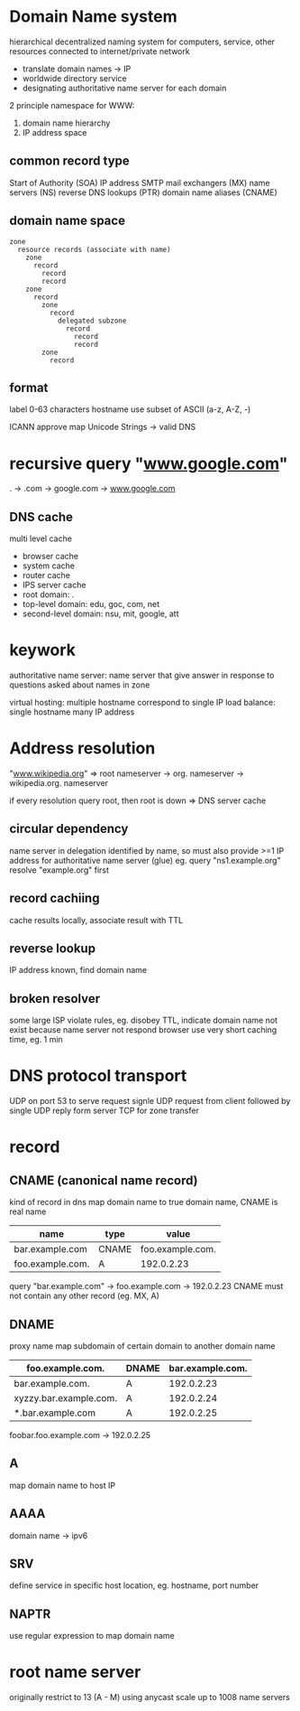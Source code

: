 # Domain Name system
hierarchical decentralized naming system for computers, service, other resources connected to internet/private network
- translate domain names -> IP
- worldwide directory service
- designating authoritative name server for each domain

2 principle namespace for WWW:
1. domain name hierarchy
2. IP address space

## common record type 
Start of Authority (SOA)
IP address
SMTP mail exchangers (MX)
name servers (NS)
reverse DNS lookups (PTR)
domain name aliases (CNAME)

## domain name space
```
zone
  resource records (associate with name)
    zone
      record
        record
        record
    zone
      record
        zone
          record
            delegated subzone
              record
                record
                record
        zone
          record
```

## format
label 0-63 characters
hostname use subset of ASCII (a-z, A-Z, -)

ICANN approve map Unicode Strings -> valid DNS 


# recursive query "www.google.com"
. -> .com -> google.com -> www.google.com

## DNS cache
multi level cache
- browser cache
- system cache
- router cache
- IPS server cache
- root domain: .
- top-level domain: edu, goc, com, net
- second-level domain: nsu, mit, google, att

# keywork
authoritative name server: name server that give answer in response to questions asked about names in zone

virtual hosting: multiple hostname correspond to single IP
load balance: single hostname many IP address


# Address resolution
"www.wikipedia.org"
=> root nameserver -> org. nameserver -> wikipedia.org. nameserver

if every resolution query root, then root is down
=> DNS server cache

## circular dependency
name server in delegation identified by name, so must also provide >=1 IP address for authoritative name server (glue)
eg. query "ns1.example.org" resolve "example.org" first

## record cachiing
cache results locally, associate result with TTL

## reverse lookup
IP address known, find domain name

## broken resolver
some large ISP violate rules, eg. disobey TTL, indicate domain name not exist because name server not respond
browser use very short caching time, eg. 1 min


# DNS protocol transport
UDP on port 53 to serve request
signle UDP request from client followed by single UDP reply form server
TCP for zone transfer

# record 
## CNAME (canonical name record)
kind of record in dns
map domain name to true domain name, CNAME is real name

| name             | type  | value            |
|------------------|-------|------------------|
| bar.example.com  | CNAME | foo.example.com. |
| foo.example.com. | A     | 192.0.2.23       |

query "bar.example.com" -> foo.example.com -> 192.0.2.23
CNAME must not contain any other record (eg. MX, A)

## DNAME
proxy name
map subdomain of certain domain to another domain name

| foo.example.com.       | DNAME | bar.example.com. |
|------------------------|-------|------------------|
| bar.example.com.       | A     | 192.0.2.23       |
| xyzzy.bar.example.com. | A     | 192.0.2.24       |
| *.bar.example.com      | A     | 192.0.2.25       |

foobar.foo.example.com -> 192.0.2.25

## A 
map domain name to host IP

## AAAA
domain name -> ipv6

## SRV
define service in specific host location, eg. hostname, port number

## NAPTR
use regular expression to map domain name


# root name server
originally restrict to 13 (A - M)
using anycast scale up to 1008 name servers






























